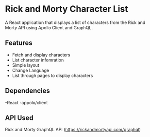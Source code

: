 # Rick and Morty Character List
A React application that displays a list of characters from the Rick and Morty API using Apollo Client and GraphQL.

## Features
- Fetch and display characters
- List character infomration
- Simple layout
- Change Language
- List through pages to display characters

## Dependencies
-React
-appolo/client

## API Used
Rick and Morty GraphQL API (https://rickandmortyapi.com/graphql)
